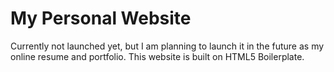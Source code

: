 # My Personal Website
Currently not launched yet, but I am planning to launch it in the future as my online resume and portfolio.
This website is built on HTML5 Boilerplate.
